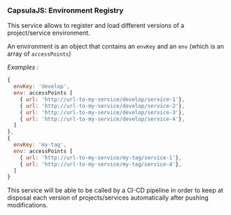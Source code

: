 ### CapsulaJS: Environment Registry

This service allows to register and load different versions of a
project/service environment.

An environment is an object that contains an `envKey` and an `env`
(which is an array of `accessPoints`)

_Examples :_

```js
{
  envKey: 'develop',
  env: accessPoints [
    { url: 'http://url-to-my-service/develop/service-1'},
    { url: 'http://url-to-my-service/develop/service-2'},
    { url: 'http://url-to-my-service/develop/service-3'},
    { url: 'http://url-to-my-service/develop/service-4'},
  ]
},
{
  envKey: 'my-tag',
  env: accessPoints [
    { url: 'http://url-to-my-service/my-tag/service-1'},
    { url: 'http://url-to-my-service/my-tag/service-4'},
  ]
}
```

This service will be able to be called by a CI-CD pipeline in order to keep at
disposal each version of projects/services automatically after pushing
modifications.
